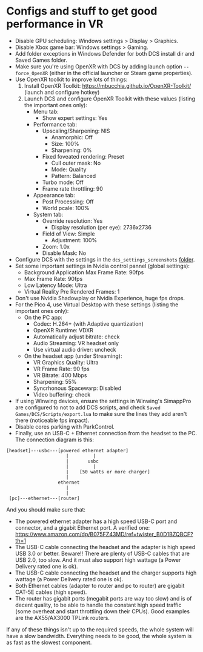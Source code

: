# Configs and stuff to get good performance in VR

- Disable GPU scheduling: Windows settings > Display > Graphics.
- Disable Xbox game bar: Windows settings > Gaming.
- Add folder exceptions in Windows Defender for both DCS install dir and Saved Games folder.
- Make sure you're using OpenXR with DCS by adding launch option `--force_OpenXR` (either in the official launcher or Steam game properties).
- Use OpenXR toolkit to improve lots of things:
    1. Install OpenXR Toolkit: https://mbucchia.github.io/OpenXR-Toolkit/ (launch and configure hotkey)
    2. Launch DCS and configure OpenXR Toolkit with these values (listing the important ones only):
        - Menu tab:
            - Show expert settings: Yes
        - Performance tab:
            - Upscaling/Sharpening: NIS
                - Anamorphic: Off
                - Size: 100%
                - Sharpening: 0%
            - Fixed foveated rendering: Preset
                - Cull outer mask: No
                - Mode: Quality
                - Pattern: Balanced
            - Turbo mode: Off
            - Frame rate throttling: 90
        - Appearance tab:
            - Post Processing: Off
            - World pcale: 100%
        - System tab:
            - Override resolution: Yes
                - Display resolution (per eye): 2736x2736
            - Field of View: Simple
                - Adjustment: 100%
            - Zoom: 1.0x
            - Disable Mask: No
- Configure DCS with the settings in the `dcs_settings_screenshots` [folder](https://github.com/fisadev/dcs_configs/tree/main/dcs_settings_screenshots).
- Set some important settings in Nvidia control pannel (global settings):
    - Background Application Max Frame Rate: 90fps
    - Max Frame Rate: 90fps
    - Low Latency Mode: Ultra
    - Virtual Reality Pre Rendered Frames: 1
- Don't use Nvidia Shadowplay or Nvidia Experience, huge fps drops.
- For the Pico 4, use Virtual Desktop with these settings (listing the important ones only):
    - On the PC app: 
        - Codec: H.264+ (with Adaptive quantization)
        - OpenXR Runtime: VDXR
        - Automatically adjust bitrate: check
        - Audio Streaming: VR headset only
        - Use virtual audio driver: uncheck
    - On the headset app (under Streaming): 
        - VR Graphics Quality: Ultra
        - VR Frame Rate: 90 fps
        - VR Bitrate: 400 Mbps
        - Sharpening: 55%
        - Syncrhonous Spacewarp: Disabled
        - Video buffering: check
- If using Winwing devices, ensure the settings in Winwing's SimappPro are configured to not to add DCS scripts, and check `Saved Games/DCS/Scripts/export.lua` to make sure the lines they add aren't there (noticeable fps impact).
- Disable cores parking with ParkControl.
- Finally, use an USB-C + Ethernet connection from the headset to the PC. The connection diagram is this:

```
[headset]---usbc---[powered ethernet adapter] 
                      |         |
                      |       usbc
                      |         |
                      |    [50 watts or more charger]
                      |
                   ethernet
                      |
                      |
 [pc]---ethernet---[router]
```
And you should make sure that:
- The powered ethernet adapter has a high speed USB-C port and connector, and a gigabit Ethernet port. A verified one: https://www.amazon.com/dp/B075FZ43MD/ref=twister_B0D1BZQBCF?th=1
- The USB-C cable connecting the headset and the adapter is high speed USB 3.0 or better. Beware!! There are plenty of USB-C cables that are USB 2.0, too slow. And it must also support high wattage (a Power Delivery rated one is ok).
- The USB-C cable connecting the headset and the charger supports high wattage (a Power Delivery rated one is ok).
- Both Ethernet cables (adapter to router and pc to router) are gigabit CAT-5E cables (high speed).
- The router has gigabit ports (megabit ports are way too slow) and is of decent quality, to be able to handle the constant high speed traffic (some overheat and start throttling down their CPUs). Good examples are the AX55/AX3000 TPLink routers.

If any of these things isn't up to the required speeds, the whole system will have a slow bandwidth. Everything needs to be good, the whole system is as fast as the slowest component.
